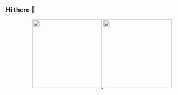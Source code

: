 ### Hi there 👋
<div align="center">
  <a href="https://github.com/laurocosta">
  <img height="180em" src="https://github-readme-stats.vercel.app/api?username=laurocosta&show_icons=true&theme=dracula&include_all_commits=true&count_private=true"/>
  <img height="180em" src="https://github-readme-stats.vercel.app/api/top-langs/?username=laurocosta&layout=compact&langs_count=7&theme=react"/>
</div>
